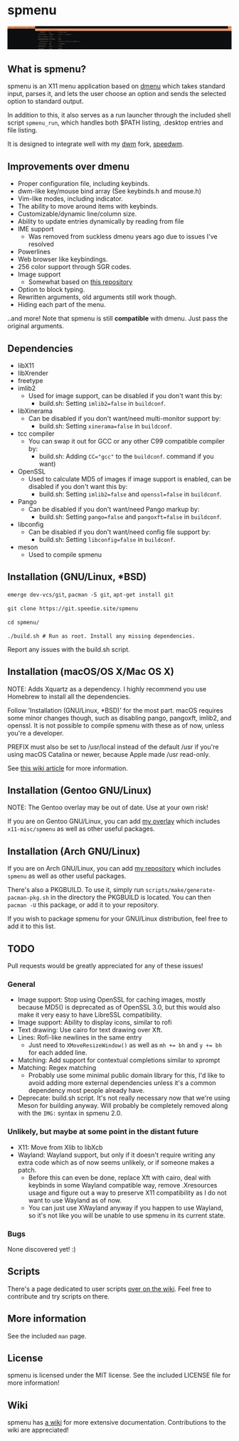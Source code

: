 # spmenu

![image](docs/preview.png)

## What is spmenu?

spmenu is an X11 menu application based on
[dmenu](https://tools.suckless.org/dmenu) which takes standard input, parses
it, and lets the user choose an option and sends the
selected option to standard output.

In addition to this, it also serves as a run launcher through the included
shell script `spmenu_run`, which handles both $PATH listing, .desktop entries
and file listing.

It is designed to integrate well with my [dwm](https://dwm.suckless.org) fork, [speedwm](https://git.speedie.site/speedwm).

## Improvements over dmenu

- Proper configuration file, including keybinds.
- dwm-like key/mouse bind array (See keybinds.h and mouse.h)
- Vim-like modes, including indicator.
- The ability to move around items with keybinds.
- Customizable/dynamic line/column size.
- Ability to update entries dynamically by reading from file
- IME support
  - Was removed from suckless dmenu years ago due to issues I've resolved
- Powerlines
- Web browser like keybindings.
- 256 color support through SGR codes.
- Image support
  - Somewhat based on [this repository](https://github.com/Cloudef/dmenu-pango-imlib)
- Option to block typing.
- Rewritten arguments, old arguments still work though.
- Hiding each part of the menu.

..and more! Note that spmenu is still **compatible** with dmenu.
Just pass the original arguments.

## Dependencies

- libX11
- libXrender
- freetype
- imlib2
  - Used for image support, can be disabled if you don't want this by:
    - build.sh: Setting `imlib2=false` in `buildconf`.
- libXinerama
  - Can be disabled if you don't want/need multi-monitor support by:
    - build.sh: Setting `xinerama=false` in `buildconf`.
- tcc compiler
  - You can swap it out for GCC or any other C99 compatible compiler by:
    - build.sh: Adding `CC="gcc"` to the `buildconf`.
command if you want)
- OpenSSL
  - Used to calculate MD5 of images if image support is enabled, can be
disabled if you don't want this by:
    - build.sh: Setting `imlib2=false` and `openssl=false` in `buildconf`.
- Pango
  - Can be disabled if you don't want/need Pango markup by:
    - build.sh: Setting `pango=false` and `pangoxft=false` in `buildconf`.
- libconfig
  - Can be disabled if you don't want/need config file support by:
    - build.sh: Setting `libconfig=false` in `buildconf`.
- meson
  - Used to compile spmenu

## Installation (GNU/Linux, \*BSD)

`emerge dev-vcs/git`, `pacman -S git`, `apt-get install git`

`git clone https://git.speedie.site/spmenu`

`cd spmenu/`

`./build.sh # Run as root. Install any missing dependencies.`

Report any issues with the build.sh script.

## Installation (macOS/OS X/Mac OS X)

NOTE: Adds Xquartz as a dependency. I highly recommend you use Homebrew
to install all the dependencies.

Follow 'Installation (GNU/Linux, \*BSD)' for the most part. macOS requires
some minor changes though, such as disabling pango, pangoxft, imlib2, and
openssl. It is not possible to compile spmenu with these as of now, unless
you're a developer.

PREFIX must also be set to /usr/local instead of the default /usr
if you're using macOS Catalina or newer, because Apple made /usr read-only.

See [this wiki article](https://spmenu.speedie.site/index.php/Using+spmenu+on+macOS)
for more information.

## Installation (Gentoo GNU/Linux)

NOTE: The Gentoo overlay may be out of date. Use at your own risk!

If you are on Gentoo GNU/Linux, you can add
[my overlay](https://git.speedie.site/speedie-overlay) which includes
`x11-misc/spmenu` as well as other useful packages.

## Installation (Arch GNU/Linux)

If you are on Arch GNU/Linux, you can add
[my repository](https://git.speedie.site/speedie-repository) which includes
`spmenu` as well as other useful packages.

There's also a PKGBUILD. To use it, simply run
`scripts/make/generate-pacman-pkg.sh` in the directory the PKGBUILD is
located. You can then `pacman -U` this package, or add it to your repository.

If you wish to package spmenu for your GNU/Linux distribution, feel free to add
it to this list.

## TODO

Pull requests would be greatly appreciated for any of these issues!

### General

- Image support: Stop using OpenSSL for caching images, mostly because MD5()
is deprecated as of OpenSSL 3.0, but this would also make it very easy to
have LibreSSL compatibility.
- Image support: Ability to display icons, similar to rofi
- Text drawing: Use cairo for text drawing over Xft.
- Lines: Rofi-like newlines in the same entry
  - Just need to `XMoveResizeWindow()` as well as `mh += bh` and `y += bh`
  for each added line.
- Matching: Add support for contextual completions similar to xprompt
- Matching: Regex matching
  - Probably use some minimal public domain library for this, I'd
like to avoid adding more external dependencies unless it's a
common dependency most people already have.
- Deprecate: build.sh script. It's not really necessary now that we're
using Meson for building anyway. Will probably be completely removed
along with the `IMG:` syntax in spmenu 2.0.

### Unlikely, but maybe at some point in the distant future

- X11: Move from Xlib to libXcb
- Wayland: Wayland support, but only if it doesn't require writing any extra
code which as of now seems unlikely, or if someone makes a patch.
  - Before this can even be done, replace Xft with cairo,
  deal with keybinds in some Wayland compatible way, remove .Xresources
  usage and figure out a way to preserve X11 compatibility as I do
  not want to use Wayland as of now.
  - You can just use XWayland anyway if you happen to use Wayland, so it's not
like you will be unable to use spmenu in its current state.

### Bugs

None discovered yet! :)

## Scripts

There's a page dedicated to user scripts
[over on the wiki](https://spmenu.speedie.site/index.php/User+scripts). Feel
free to contribute and try scripts on there.

## More information

See the included `man` page.

## License

spmenu is licensed under the MIT license. See the included LICENSE file for
more information!

## Wiki

spmenu has [a wiki](https://spmenu.speedie.site) for more extensive
documentation. Contributions to the wiki are appreciated!

